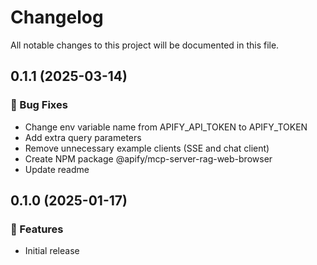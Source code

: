 # Changelog

All notable changes to this project will be documented in this file.

## 0.1.1 (2025-03-14)

### 🐛 Bug Fixes

- Change env variable name from APIFY_API_TOKEN to APIFY_TOKEN
- Add extra query parameters
- Remove unnecessary example clients (SSE and chat client)
- Create NPM package @apify/mcp-server-rag-web-browser
- Update readme

## 0.1.0 (2025-01-17)

### 🚀 Features

- Initial release
